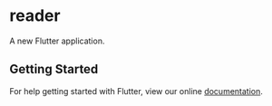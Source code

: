 # reader

A new Flutter application.

## Getting Started

For help getting started with Flutter, view our online
[documentation](https://flutter.io/).
